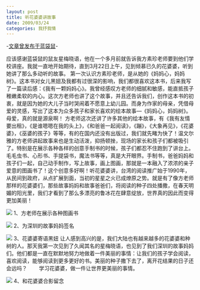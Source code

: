 ```yaml
---
layout: post
title: 听花婆婆讲故事
date: 2009/03/24
categories: 我抒我情
---
```


-[文章曾发布于蓝袋鼠](http://landaishu.hi2net.com/home/blog_read.asp?id=4175&blogid=64878)-



 应该感谢蓝袋鼠的鼠友星梅晓语，他在一个多月前就告诉我方素珍老师要到他们学校讲座。我就一直地开始期待，直到3月22日上午，见到倾慕已久的花婆婆，听到她讲了那么多动听的故事。
 第一次认识方素珍老师，是从她的《妈妈心，妈妈树》。这本书对女儿黑妞及我都有过很深的影响，我们都很喜欢这本书，后来我写了一篇读后感：《我有一颗妈妈心》。我曾经感叹方老师的细腻和敏感，能直抵孩子稚嫩柔软的内心。这次方老师也讲了这个故事，并且还告诉我们，创作这本书的初衷，就是因为她的大儿子当时哭闹着不愿意上幼儿园。而身为作家的母亲，凭借母爱的灵感，写出了这本为众多孩子和家长喜欢的绘本故事—《妈妈心，妈妈树》。母爱，真的就是源泉啊！
 方老师这次还讲了许多其他的绘本故事，有《我有友情要出租》，《是谁嗯嗯在我的头上》，《和爸爸一起阅读》，《蹦》，《大象再见》，《花婆婆》，《巫婆的孩子》等等，有的在国内还没有出版过，我们就先睹为快了！温文尔雅的方老师讲起故事来也是生动活泼，抑扬顿挫，现场的家长和孩子们都被吸引了。特别是在展示各种各样的创意手制书的时候，孩子们都忍不住跑到了讲台上。毛毛虫书、心形书、手提袋书，魔法书等等，真是大开眼界。手制书，爸爸妈妈和孩子们一起，自己动手制作，写上故事，画上图画，那就是一本融入了浓浓的亲子爱意的图画书了！这个创意多好啊！听花婆婆讲，台湾的阅读推广始于1990年，从民间到政府，从点扩展到面，当初的星星之火已成燎原之势。就是有了像方老师那样的花婆婆们，那些故事妈妈和故事爸爸们，将阅读的种子四处播撒，在春天明媚的阳光里，我们才看到了那么多漂亮的鲁冰花在肆意绽放，世界真的因此而变得更加美丽！

![](http://heiniuniu-static.wusisu.com/heiniuniu_uploads/upload20083/2009323203916588.jpg)
1、方老师在展示各种图画书

![](http://heiniuniu-static.wusisu.com/heiniuniu_uploads/upload20083/2009323204533691.jpg)
2、为深圳的故事妈妈签名

![](http://heiniuniu-static.wusisu.com/heiniuniu_uploads/upload20083/200932321243242.jpg)
3、花婆婆寄语黑妞
 让人感到高兴的是，我们大陆也有越来越多的花婆婆和种树的人。那天我第一次见到了久闻其名的星梅晓语，也见到了我们深圳的故事妈妈们。他们都是一直在默默地努力地做着一件美丽的事情：让我们的孩子学会阅读，喜欢阅读，能够阅读到更多更好的书。美丽的种子撒下去了，离开花结果的日子还会远吗？
　　学习花婆婆，做一件让世界更美丽的事情。

![](http://heiniuniu-static.wusisu.com/heiniuniu_uploads/upload20083/200932321830426.jpg)
4、和花婆婆合影留念